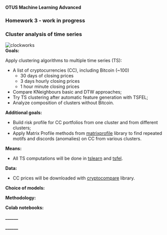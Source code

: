 
**OTUS Machine Learning Advanced**
### **Homework 3** - work in progress

### Cluster analysis of time series
![clockworks](https://user-images.githubusercontent.com/73858914/153416075-05ab7f45-3186-40af-8727-f62892fc1976.png)  
**Goals:**  

Apply clustering algorithms to multiple time series (TS):
- A list of cryptocurrencies (CC), including Bitcoin (~100)
    - 30 days of closing prices
    - 3 days hourly closing prices
    - 1 hour minute closing prices
- Compare KNeighbours basic and DTW approaches;
- Try TS clustering after automatic feature generation with TSFEL;
- Analyze composition of clusters without Bitcoin.

**Additional goals:**  

- Build risk profile for CC portfolios from one cluster and from
different clusters;
- Apply Matrix Profile methods from [matrixprofile](https://github.com/matrix-profile-foundation/matrixprofile) library to find repeated motifs and discords (anomalies) on CC from various clusters.


**Means:**  

- All TS computations will be done in [tslearn](https://github.com/tslearn-team/tslearn) and
[tsfel](https://github.com/fraunhoferportugal/tsfel).

**Data:**  

- CC prices will be downloaded with [cryptocompare](https://github.com/lagerfeuer/cryptocompare) library.

**Choice of models:**  



**Methodology:**  



**Colab notebooks:**

**______**  
  

**______**  

